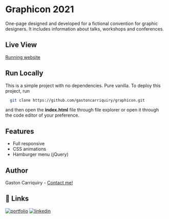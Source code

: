 
# Graphicon 2021

One-page designed and developed for a fictional convention for graphic designers. It includes information about talks, workshops and conferences.


## Live View
[Running website](http://gcarriquiry.atwebpages.com/Graphicon/index.html)
## Run Locally

This is a simple project with no dependencies. Pure vanilla. To deploy this project, run

```bash
  git clone https://github.com/gastoncarriquiry/graphicon.git
```
and then open the **index.html** file through file explorer or open it through the code editor of your preference.



## Features

- Full responsive
- CSS animations
- Hamburger menu (jQuery)


## Author

Gaston Carriquiry - [Contact me!](mailto:gastoncarriquiry@gmail.com)


## 🔗 Links
[![portfolio](https://img.shields.io/badge/my_portfolio-000?style=for-the-badge&logo=ko-fi&logoColor=white)](http://gastoncarriquiry.glitch.me/)
[![linkedin](https://img.shields.io/badge/linkedin-0A66C2?style=for-the-badge&logo=linkedin&logoColor=white)](https://www.linkedin.com/gastoncarriquiry)

